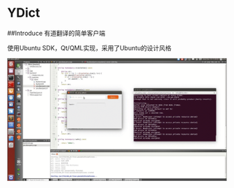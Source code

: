 YDict
==============================

##Introduce
有道翻译的简单客户端

使用Ubuntu SDK，Qt/QML实现，采用了Ubuntu的设计风格

![ ](https://github.com/wiiiky/YDict/blob/master/screenshot/record.gif      "record")
